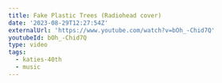 ```yaml
---
title: Fake Plastic Trees (Radiohead cover)
date: '2023-08-29T12:27:54Z'
externalUrl: 'https://www.youtube.com/watch?v=bOh_-Chid7Q'
youtubeId: bOh_-Chid7Q
type: video
tags:
  - katies-40th
  - music
---
```


